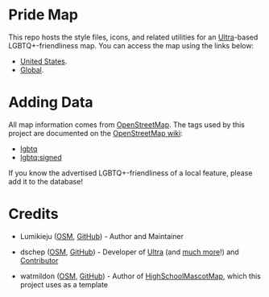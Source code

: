 # Pride Map
This repo hosts the style files, icons, and related utilities for an [Ultra](https://overpass-ultra.us/)-based LGBTQ+-friendliness map. You can access the map using the links below:

* [United States](https://overpass-ultra.us/#map&query=url:https://raw.githubusercontent.com/Lumikeiju/pride-map/refs/heads/main/ultra-query/pride-map-us.ultra).
* [Global](https://overpass-ultra.us/#map&query=url:https://raw.githubusercontent.com/Lumikeiju/pride-map/refs/heads/main/ultra-query/pride-map-world.ultra).

# Adding Data

All map information comes from [OpenStreetMap](https://www.openstreetmap.org/). The tags used by this project are documented on the [OpenStreetMap wiki](https://wiki.openstreetmap.org/):
* [lgbtq](https://wiki.openstreetmap.org/wiki/Key:lgbtq)
* [lgbtq:signed](https://wiki.openstreetmap.org/wiki/Key:lgbtq:signed)

If you know the advertised LGBTQ+-friendliness of a local feature, please add it to the database!

# Credits

* Lumikieju ([OSM](https://www.openstreetmap.org/user/Lumikeiju), [GitHub](https://github.com/Lumikeiju)) - Author and Maintainer

* dschep ([OSM](https://www.openstreetmap.org/user/dschep), [GitHub](https://github.com/dschep)) - Developer of [Ultra](https://overpass-ultra.us/) (and [much more](https://github.com/dschep?tab=repositories)!) and [Contributor](https://github.com/Lumikeiju/openstreetmap/pull/1)

* watmildon ([OSM](https://www.openstreetmap.org/user/watmildon), [GitHub](https://github.com/watmildon)) - Author of [HighSchoolMascotMap](https://github.com/watmildon/HighSchoolMascotMap), which this project uses as a template

